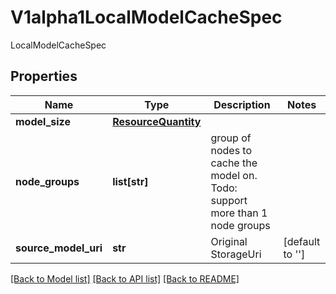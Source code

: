 # V1alpha1LocalModelCacheSpec

LocalModelCacheSpec
## Properties
Name | Type | Description | Notes
------------ | ------------- | ------------- | -------------
**model_size** | [**ResourceQuantity**](ResourceQuantity.md) |  | 
**node_groups** | **list[str]** | group of nodes to cache the model on. Todo: support more than 1 node groups | 
**source_model_uri** | **str** | Original StorageUri | [default to '']

[[Back to Model list]](../README.md#documentation-for-models) [[Back to API list]](../README.md#documentation-for-api-endpoints) [[Back to README]](../README.md)



